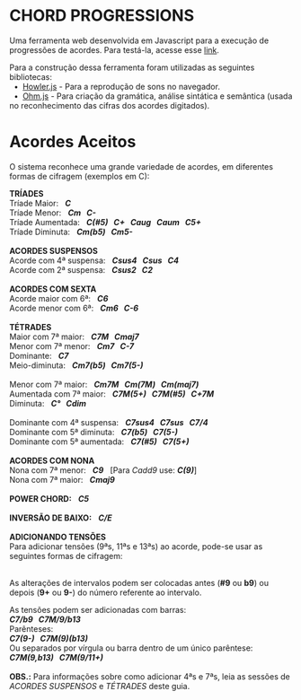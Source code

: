 # CHORD PROGRESSIONS
Uma ferramenta web desenvolvida em Javascript para a execução de progressões de acordes. Para testá-la, acesse esse [link](https://joaotozzi.github.io/chordprogressions/). 

Para a construção dessa ferramenta foram utilizadas as seguintes bibliotecas:<br/>
&nbsp;&nbsp;&bull;&nbsp;&nbsp;[Howler.js](https://howlerjs.com/) - Para a reprodução de sons no navegador.<br/>
&nbsp;&nbsp;&bull;&nbsp;&nbsp;[Ohm.js](https://ohmlang.github.io/) - Para criação da gramática, análise sintática e semântica (usada no reconhecimento das cifras dos acordes digitados).<br/>

# Acordes Aceitos
O sistema reconhece uma grande variedade de acordes, em diferentes formas de cifragem (exemplos em C):

**TRÍADES**<br/>
Tríade Maior:&nbsp;&nbsp;&nbsp;<strong><em>C</strong></em><br/>
Tríade Menor:&nbsp;&nbsp;&nbsp;<strong><em>Cm&nbsp;&nbsp;&nbsp;C-</strong></em><br/>
Tríade Aumentada:&nbsp;&nbsp;&nbsp;<strong><em>C(#5)&nbsp;&nbsp;&nbsp;C+&nbsp;&nbsp;&nbsp;Caug&nbsp;&nbsp;&nbsp;Caum&nbsp;&nbsp;&nbsp;C5+</strong></em><br/>
Tríade Diminuta:&nbsp;&nbsp;&nbsp;<strong><em>Cm(b5)&nbsp;&nbsp;&nbsp;Cm5-</strong></em><br/>
<br/>
<strong>ACORDES SUSPENSOS</strong><br/>
Acorde com 4ª suspensa:&nbsp;&nbsp;&nbsp;<strong><em>Csus4&nbsp;&nbsp;&nbsp;Csus&nbsp;&nbsp;&nbsp;C4</strong></em><br/>
Acorde com 2ª suspensa:&nbsp;&nbsp;&nbsp;<strong><em>Csus2&nbsp;&nbsp;&nbsp;C2</strong></em><br/>
<br/>
**ACORDES COM SEXTA**<br/>
Acorde maior com 6ª:&nbsp;&nbsp;&nbsp;<strong><em>C6</strong></em><br/>
Acorde menor com 6ª:&nbsp;&nbsp;&nbsp;<strong><em>Cm6&nbsp;&nbsp;&nbsp;C-6</strong></em><br/>
<br/>
**TÉTRADES**<br/>
Maior com 7ª maior:&nbsp;&nbsp;&nbsp;<strong><em>C7M&nbsp;&nbsp;&nbsp;Cmaj7</strong></em><br/>
Menor com 7ª menor:&nbsp;&nbsp;&nbsp;<strong><em>Cm7&nbsp;&nbsp;&nbsp;C-7</strong></em><br/>
Dominante:&nbsp;&nbsp;&nbsp;<strong><em>C7</strong></em><br/>
Meio-diminuta:&nbsp;&nbsp;&nbsp;<strong><em>Cm7(b5)&nbsp;&nbsp;&nbsp;Cm7(5-)</strong></em><br/>
<br/>
Menor com 7ª maior:&nbsp;&nbsp;&nbsp;<strong><em>Cm7M&nbsp;&nbsp;&nbsp;Cm(7M)&nbsp;&nbsp;&nbsp;Cm(maj7)</strong></em><br/>
Aumentada com 7ª maior:&nbsp;&nbsp;&nbsp;<strong><em>C7M(5+)&nbsp;&nbsp;&nbsp;C7M(#5)&nbsp;&nbsp;&nbsp;C+7M</strong></em><br/>
Diminuta:&nbsp;&nbsp;&nbsp;<strong><em>C°&nbsp;&nbsp;&nbsp;Cdim</strong></em><br/>
<br/>
Dominante com 4ª suspensa:&nbsp;&nbsp;&nbsp;<strong><em>C7sus4&nbsp;&nbsp;&nbsp;C7sus&nbsp;&nbsp;&nbsp;C7/4</strong></em><br/>
Dominante com 5ª diminuta:&nbsp;&nbsp;&nbsp;<strong><em>C7(b5)&nbsp;&nbsp;&nbsp;C7(5-)</strong></em><br/>
Dominante com 5ª aumentada:&nbsp;&nbsp;&nbsp;<strong><em>C7(#5)&nbsp;&nbsp;&nbsp;C7(5+)</strong></em><br/>
<br/>
**ACORDES COM NONA**<br/>
Nona com 7ª menor:&nbsp;&nbsp;&nbsp;<strong><em>C9</strong></em>&nbsp;&nbsp;&nbsp;[Para *Cadd9* use: <strong><em>C(9)</strong></em>]<br/> 
Nona com 7ª maior:&nbsp;&nbsp;&nbsp;<strong><em>Cmaj9</strong></em><br/>
<br/>
**POWER CHORD:**&nbsp;&nbsp;&nbsp;<strong><em>C5</strong></em><br/>
<br/>
**INVERSÃO DE BAIXO:**&nbsp;&nbsp;&nbsp;<strong><em>C/E</strong></em><br/>
<br/>
**ADICIONANDO TENSÕES**<br/>
Para adicionar tensões (9ªs, 11ªs e 13ªs) ao acorde, pode-se usar as seguintes formas de cifragem:<br/><br/>

As alterações de intervalos podem ser colocadas antes (**#9** ou **b9**) ou depois (**9+** ou **9-**) do número referente ao intervalo.

As tensões podem ser adicionadas com barras:<br/><strong><em>C7/b9&nbsp;&nbsp;&nbsp;C7M/9/b13</strong></em><br/>
Parênteses:<br/><strong><em>C7(9-)&nbsp;&nbsp;&nbsp;C7M(9)(b13)</strong></em><br/>
Ou separados por vírgula ou barra dentro de um único parêntese:<br/><strong><em>C7M(9,b13)&nbsp;&nbsp;&nbsp;C7M(9/11+)</strong></em><br/><br/>
**OBS.:** Para informações sobre como adicionar 4ªs e 7ªs, leia as sessões de *ACORDES SUSPENSOS* e *TÉTRADES* deste guia. 